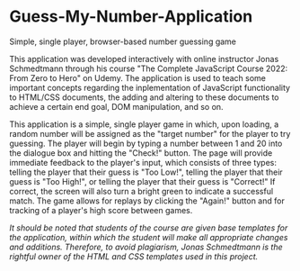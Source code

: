 # Guess-My-Number-Application
Simple, single player, browser-based number guessing game

This application was developed interactively with online instructor Jonas Schmedtmann through his course "The Complete JavaScript Course 2022: From Zero to Hero" on Udemy. The application is used to teach some important concepts regarding the inplementation of JavaScript functionality to HTML/CSS documents, the adding and altering to these documents to achieve a certain end goal, DOM manipulation, and so on.

This application is a simple, single player game in which, upon loading, a random number will be assigned as the "target number" for the player to try guessing. The player will begin by typing a number between 1 and 20 into the dialogue box and hitting the "Check!" button. The page will provide immediate feedback to the player's input, which consists of three types: telling the player that their guess is "Too Low!", telling the player that their guess is "Too High!", or telling the player that their guess is "Correct!" If correct, the screen will also turn a bright green to indicate a successful match. The game allows for replays by clicking the "Again!" button and for tracking of a player's high score between games.

*It should be noted that students of the course are given base templates for the application, within which the student will make all appropriate changes and additions. Therefore, to avoid plagiarism, Jonas Schmedtmann is the rightful owner of the HTML and CSS templates used in this project.*
